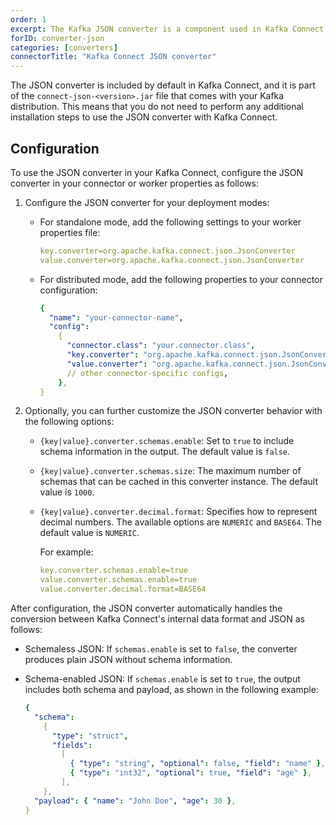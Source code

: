 ```yaml
---
order: 1
excerpt: The Kafka JSON converter is a component used in Kafka Connect to handle the serialization and deserialization of data in JSON (JavaScript Object Notation) format. It is commonly used for its simplicity and human-readable format, making it a popular choice for many Kafka Connect deployments.
forID: converter-json
categories: [converters]
connectorTitle: "Kafka Connect JSON converter"
---
```


The JSON converter is included by default in Kafka Connect, and it is part of the `connect-json-<version>.jar` file that comes with your Kafka distribution. This means that you do not need to perform any additional installation steps to use the JSON converter with Kafka Connect.

## Configuration

To use the JSON converter in your Kafka Connect, configure the JSON converter in your connector or worker properties as follows:

1. Configure the JSON converter for your deployment modes:

   - For standalone mode, add the following settings to your worker properties file:

     ```yaml
     key.converter=org.apache.kafka.connect.json.JsonConverter
     value.converter=org.apache.kafka.connect.json.JsonConverter
     ```

   - For distributed mode, add the following properties to your connector configuration:

     ```yaml
     {
       "name": "your-connector-name",
       "config":
         {
           "connector.class": "your.connector.class",
           "key.converter": "org.apache.kafka.connect.json.JsonConverter",
           "value.converter": "org.apache.kafka.connect.json.JsonConverter",
           // other connector-specific configs,
         },
     }
     ```

1. Optionally, you can further customize the JSON converter behavior with the following options:

   - `{key|value}.converter.schemas.enable`: Set to `true` to include schema information in the output. The default value is `false`.
   - `{key|value}.converter.schemas.size`: The maximum number of schemas that can be cached in this converter instance. The default value is `1000`.
   - `{key|value}.converter.decimal.format`: Specifies how to represent decimal numbers. The available options are `NUMERIC` and `BASE64`. The default value is `NUMERIC`.

     For example:

     ```yaml
     key.converter.schemas.enable=true
     value.converter.schemas.enable=true
     value.converter.decimal.format=BASE64
     ```

After configuration, the JSON converter automatically handles the conversion between Kafka Connect's internal data format and JSON as follows:

- Schemaless JSON: If `schemas.enable` is set to `false`, the converter produces plain JSON without schema information.
- Schema-enabled JSON: If `schemas.enable` is set to `true`, the output includes both schema and payload, as shown in the following example:

  ```yaml
  {
    "schema":
      {
        "type": "struct",
        "fields":
          [
            { "type": "string", "optional": false, "field": "name" },
            { "type": "int32", "optional": true, "field": "age" },
          ],
      },
    "payload": { "name": "John Doe", "age": 30 },
  }
  ```
